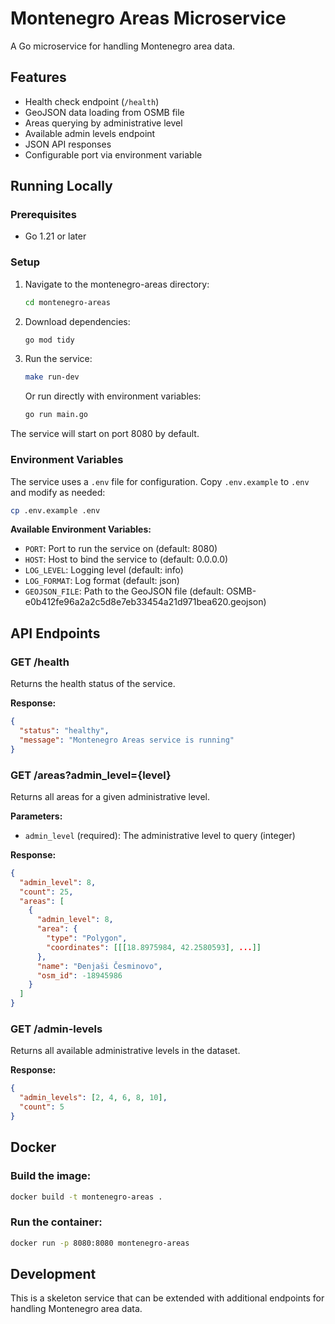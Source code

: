 # Montenegro Areas Microservice

A Go microservice for handling Montenegro area data.

## Features

- Health check endpoint (`/health`)
- GeoJSON data loading from OSMB file
- Areas querying by administrative level
- Available admin levels endpoint
- JSON API responses
- Configurable port via environment variable

## Running Locally

### Prerequisites

- Go 1.21 or later

### Setup

1. Navigate to the montenegro-areas directory:
   ```bash
   cd montenegro-areas
   ```

2. Download dependencies:
   ```bash
   go mod tidy
   ```

3. Run the service:
   ```bash
   make run-dev
   ```
   
   Or run directly with environment variables:
   ```bash
   go run main.go
   ```

The service will start on port 8080 by default.

### Environment Variables

The service uses a `.env` file for configuration. Copy `.env.example` to `.env` and modify as needed:

```bash
cp .env.example .env
```

**Available Environment Variables:**

- `PORT`: Port to run the service on (default: 8080)
- `HOST`: Host to bind the service to (default: 0.0.0.0)
- `LOG_LEVEL`: Logging level (default: info)
- `LOG_FORMAT`: Log format (default: json)
- `GEOJSON_FILE`: Path to the GeoJSON file (default: OSMB-e0b412fe96a2a2c5d8e7eb33454a21d971bea620.geojson)

## API Endpoints

### GET /health

Returns the health status of the service.

**Response:**
```json
{
  "status": "healthy",
  "message": "Montenegro Areas service is running"
}
```

### GET /areas?admin_level={level}

Returns all areas for a given administrative level.

**Parameters:**
- `admin_level` (required): The administrative level to query (integer)

**Response:**
```json
{
  "admin_level": 8,
  "count": 25,
  "areas": [
    {
      "admin_level": 8,
      "area": {
        "type": "Polygon",
        "coordinates": [[[18.8975984, 42.2580593], ...]]
      },
      "name": "Đenjaši Česminovo",
      "osm_id": -18945986
    }
  ]
}
```

### GET /admin-levels

Returns all available administrative levels in the dataset.

**Response:**
```json
{
  "admin_levels": [2, 4, 6, 8, 10],
  "count": 5
}
```

## Docker

### Build the image:
```bash
docker build -t montenegro-areas .
```

### Run the container:
```bash
docker run -p 8080:8080 montenegro-areas
```

## Development

This is a skeleton service that can be extended with additional endpoints for handling Montenegro area data. 
